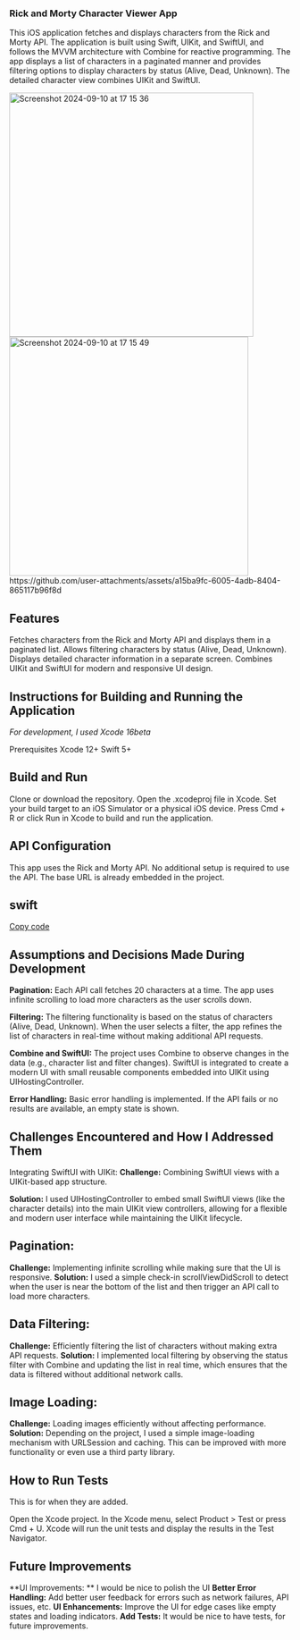 ### Rick and Morty Character Viewer App

This iOS application fetches and displays characters from the Rick and Morty API. The application is built using Swift, UIKit, and SwiftUI, and follows the MVVM architecture with Combine for reactive programming. The app displays a list of characters in a paginated manner and provides filtering options to display characters by status (Alive, Dead, Unknown). The detailed character view combines UIKit and SwiftUI.

<img width="437" alt="Screenshot 2024-09-10 at 17 15 36" src="https://github.com/user-attachments/assets/8ea4eb6d-b93f-4875-b480-1bbcc330a19d">
<img width="428" alt="Screenshot 2024-09-10 at 17 15 49" src="https://github.com/user-attachments/assets/fc8332a5-1b93-425e-a5bf-478f4c0716e4">
https://github.com/user-attachments/assets/a15ba9fc-6005-4adb-8404-865117b96f8d



## Features

Fetches characters from the Rick and Morty API and displays them in a paginated list.
Allows filtering characters by status (Alive, Dead, Unknown).
Displays detailed character information in a separate screen.
Combines UIKit and SwiftUI for modern and responsive UI design.

## Instructions for Building and Running the Application

_For development, I used Xcode 16beta_

Prerequisites
Xcode 12+
Swift 5+

## Build and Run
Clone or download the repository.
Open the .xcodeproj file in Xcode.
Set your build target to an iOS Simulator or a physical iOS device.
Press Cmd + R or click Run in Xcode to build and run the application.

## API Configuration
This app uses the Rick and Morty API. No additional setup is required to use the API. The base URL is already embedded in the project.

## swift
[Copy code](https://github.com/clemwek/rickNmorty)


## Assumptions and Decisions Made During Development

**Pagination:** Each API call fetches 20 characters at a time. The app uses infinite scrolling to load more characters as the user scrolls down.

**Filtering:** The filtering functionality is based on the status of characters (Alive, Dead, Unknown). When the user selects a filter, the app refines the list of characters in real-time without making additional API requests.

**Combine and SwiftUI:** The project uses Combine to observe changes in the data (e.g., character list and filter changes). SwiftUI is integrated to create a modern UI with small reusable components embedded into UIKit using UIHostingController.

**Error Handling:** Basic error handling is implemented. If the API fails or no results are available, an empty state is shown.

## Challenges Encountered and How I Addressed Them

Integrating SwiftUI with UIKit:
**Challenge:** Combining SwiftUI views with a UIKit-based app structure.

**Solution:** I used UIHostingController to embed small SwiftUI views (like the character details) into the main UIKit view controllers, allowing for a flexible and modern user interface while maintaining the UIKit lifecycle.

## Pagination:
**Challenge:** Implementing infinite scrolling while making sure that the UI is responsive.
**Solution:** I used a simple check-in scrollViewDidScroll to detect when the user is near the bottom of the list and then trigger an API call to load more characters.

## Data Filtering:
**Challenge:** Efficiently filtering the list of characters without making extra API requests.
**Solution:** I implemented local filtering by observing the status filter with Combine and updating the list in real time, which ensures that the data is filtered without additional network calls.

## Image Loading:
**Challenge:** Loading images efficiently without affecting performance.
**Solution:** Depending on the project, I used a simple image-loading mechanism with URLSession and caching. This can be improved with more functionality or even use a third party library.

## How to Run Tests
This is for when they are added.

Open the Xcode project.
In the Xcode menu, select Product > Test or press Cmd + U.
Xcode will run the unit tests and display the results in the Test Navigator.

## Future Improvements
**UI Improvements: ** I would be nice to polish the UI 
**Better Error Handling:** Add better user feedback for errors such as network failures, API issues, etc.
**UI Enhancements:** Improve the UI for edge cases like empty states and loading indicators.
**Add Tests:** It would be nice to have tests, for future improvements.
